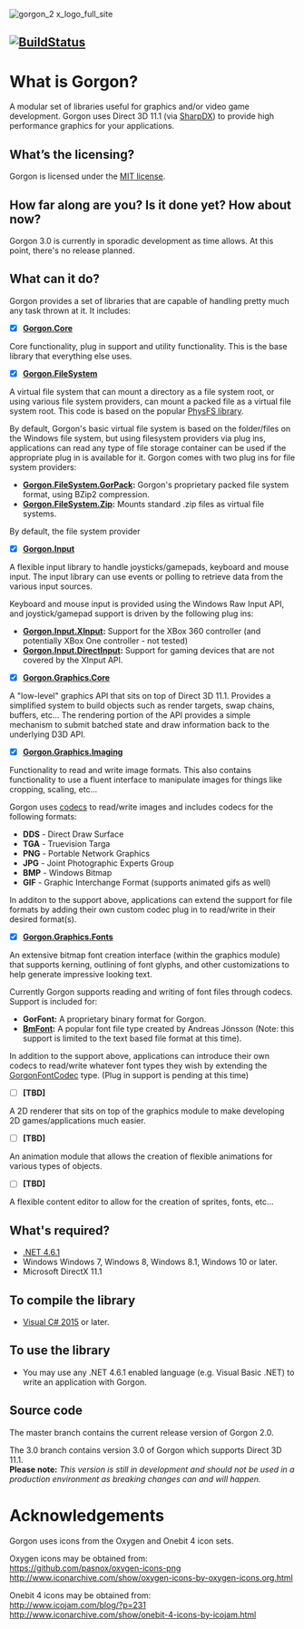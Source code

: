 ![gorgon_2 x_logo_full_site](https://cloud.githubusercontent.com/assets/9710137/23449195/86a8701c-fe12-11e6-9079-c4a8997bd311.png)

[![BuildStatus](https://ci.appveyor.com/api/projects/status/7bwgi85435urivwu/branch/master?svg=true)](https://ci.appveyor.com/project/Tape-Worm/gorgon/)
---

What is Gorgon?
===============

A modular set of libraries useful for graphics and/or video game development.  Gorgon uses Direct 3D 11.1 (via [SharpDX](http://sharpdx.org)) to provide high performance graphics for your applications.

What’s the licensing? 
-------------------------------------------------

Gorgon is licensed under the [MIT license](http://opensource.org/licenses/MIT).

How far along are you?  Is it done yet?  How about now?
-------------------------------------------------------

Gorgon 3.0 is currently in sporadic development as time allows. At this point, there's no release planned.

What can it do?
---------------

Gorgon provides a set of libraries that are capable of handling pretty much any task thrown at it.  It includes:
  - [x] __[Gorgon.Core](Gorgon/Gorgon.Core)__
  
  Core functionality, plug in support and utility functionality. This is the base library that everything else uses.
  
  - [x] __[Gorgon.FileSystem](Gorgon/Gorgon.FileSystem)__ 
  
  A virtual file system that can mount a directory as a file system root, or using various file system providers, can mount a packed file as a virtual file system root.  This code is based on the popular [PhysFS library](http://icculus.org/physfs/).
  
  By default, Gorgon's basic virtual file system is based on the folder/files on the Windows file system, but using filesystem providers via plug ins, applications can read any type of file storage container can be used if the appropriate plug in is available for it. Gorgon comes with two plug ins for file system providers:
   * __[Gorgon.FileSystem.GorPack](Gorgon/PlugIns/Gorgon.FileSystem.GorPack):__ Gorgon's proprietary packed file system format, using BZip2 compression.
   * __[Gorgon.FileSystem.Zip](Gorgon/PlugIns/Gorgon.FileSystem.Zip):__ Mounts standard .zip files as virtual file systems.
  
  By default, the file system provider
  
  - [x] __[Gorgon.Input](Gorgon/Gorgon.Input)__ 
  
  A flexible input library to handle joysticks/gamepads, keyboard and mouse input. The input library can use events or polling to retrieve data from the various input sources. 
 
 Keyboard and mouse input is provided using the Windows Raw Input API, and joystick/gamepad support is driven by the following plug ins:
 * __[Gorgon.Input.XInput](Gorgon/PlugIns/Gorgon.Input.XInput):__ Support for the XBox 360 controller (and potentially XBox One controller - not tested)
 * __[Gorgon.Input.DirectInput](Gorgon/PlugIns/Gorgon.Input.DirectInput):__ Support for gaming devices that are not covered by the XInput API.
      
  - [x] __[Gorgon.Graphics.Core](Gorgon/Gorgon.Graphics.Core)__ 
  
  A "low-level" graphics API that sits on top of Direct 3D 11.1. Provides a simplified system to build objects such as render targets, swap chains, buffers, etc... The rendering portion of the API provides a simple mechanism to submit batched state and draw information back to the underlying D3D API.
  
  - [x] __[Gorgon.Graphics.Imaging](Gorgon/Gorgon.Graphics.Imaging)__ 
  
  Functionality to read and write image formats. This also contains functionality to use a fluent interface to manipulate images for things like cropping, scaling, etc... 
  
  Gorgon uses [codecs](https://github.com/Tape-Worm/Gorgon/blob/3.0/Gorgon/Gorgon.Graphics.Imaging/Codecs) to read/write images and includes codecs for the following formats:
   * __DDS__ - Direct Draw Surface
   * __TGA__ - Truevision Targa
   * __PNG__ - Portable Network Graphics
   * __JPG__ - Joint Photographic Experts Group
   * __BMP__ - Windows Bitmap
   * __GIF__ - Graphic Interchange Format (supports animated gifs as well)

   In additon to the support above, applications can extend the support for file formats by adding their own custom codec plug in to read/write in their desired format(s).
  
  - [x] __[Gorgon.Graphics.Fonts](Gorgon/Gorgon.Graphics.Fonts)__ 
  
  An extensive bitmap font creation interface (within the graphics module) that supports kerning, outlining of font glyphs, and other customizations to help generate impressive looking text.
  
  Currently Gorgon supports reading and writing of font files through codecs. Support is included for:
   * __GorFont:__ A proprietary binary format for Gorgon.
   * __[BmFont](http://www.angelcode.com/products/bmfont/):__ A popular font file type created by Andreas Jönsson (Note: this support is limited to the text based file format at this time). 

  In addition to the support above, applications can introduce their own codecs to read/write whatever font types they wish by extending the [GorgonFontCodec](Gorgon/Gorgon/Gorgon.Graphics.Fonts/Codecs) type. (Plug in support is pending at this time)
  
  - [ ] __[TBD]__ 
  
  A 2D renderer that sits on top of the graphics module to make developing 2D games/applications much easier.  
  
  - [ ] __[TBD]__ 
  
  An animation module that allows the creation of flexible animations for various types of objects.
  
  - [ ] __[TBD]__ 
  
  A flexible content editor to allow for the creation of sprites, fonts, etc...  

What's required?
----------------

  * [.NET 4.6.1](https://www.microsoft.com/en-ca/download/details.aspx?id=49981)
  * Windows Windows 7, Windows 8, Windows 8.1, Windows 10 or later.
  * Microsoft DirectX 11.1

To compile the library
----------------------

  * [Visual C# 2015](http://msdn.microsoft.com/en-gb/vstudio/) or later. 

To use the library
------------------

  * You may use any .NET 4.6.1 enabled language (e.g. Visual Basic .NET) to write an application with Gorgon.

Source code
-----------

The master branch contains the current release version of Gorgon 2.0.  

The 3.0 branch contains version 3.0 of Gorgon which supports Direct 3D 11.1.  
**Please note:** *This version is still in development and should not be used in a production environment as breaking changes can and will happen.*

Acknowledgements
================

Gorgon uses icons from the Oxygen and Onebit 4 icon sets.

Oxygen icons may be obtained from:  
https://github.com/pasnox/oxygen-icons-png  
http://www.iconarchive.com/show/oxygen-icons-by-oxygen-icons.org.html  

Onebit 4 icons may be obtained from:  
http://www.icojam.com/blog/?p=231  
http://www.iconarchive.com/show/onebit-4-icons-by-icojam.html
